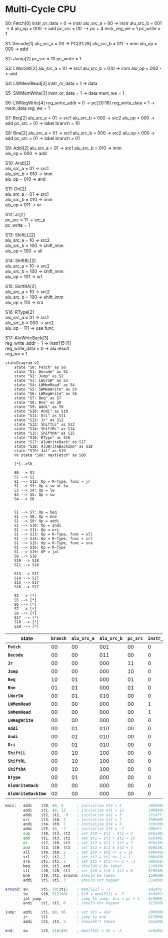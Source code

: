 # Multi-Cycle CPU

S0: Fetch[0] 
instr_or_data = 0 -> instr 
alu_src_a = 00 -> instr 
alu_src_b = 001 -> 4 
alu_op = 000 -> add 
pc_src = 00 --> pc + 4
instr_reg_we = 1 
pc_write = 1

S1: Decode[1] 
alu_src_a = 00 -> PC[31:28]
alu_src_b = 011 -> imm
alu_op = 000 -> add

S2: Jump[2]
pc_src = 10
pc_write = 1

S3: LWorSW[2]
alu_src_a = 01 -> src1
alu_src_b = 010 -> imm
alu_op = 000 -> add

S4: LWMemRead[3]
instr_or_data = 1 -> data  

S5: SWMemWrite[3]
instr_or_data = 1 -> data
mem_we = 1

S6: LWRegWrite[4]
reg_write_addr = 0 -> pc[20:16]
reg_write_data = 1 -> mem_data
reg_we = 1

S7: Beq[2]
alu_src_a = 01 -> src1
alu_src_b = 000 -> src2
alu_op = 000 -> add
pc_src = 01 -> label
branch = 10

S8: Bne[2]
alu_src_a = 01 -> src1
alu_src_b = 000 -> src2
alu_op = 000 -> add
pc_src = 01 -> label
branch = 01

S9: Addi[2]
alu_src_a = 01 -> src1 
alu_src_b = 010 -> imm  
alu_op = 000 -> add

S10: Andi[2]  
alu_src_a = 01 -> src1  
alu_src_b = 010 -> imm  
alu_op = 010 -> and

S11: Ori[2]  
alu_src_a = 01 -> src1  
alu_src_b = 010 -> imm  
alu_op = 011 -> or

S12: Jr[2]  
pc_src = 11 -> src_a  
pc_write = 1


S13: ShiftLL[2]  
alu_src_a = 10 -> src2  
alu_src_b = 100 -> shift_imm  
alu_op = 100 -> sll

S14: ShiftRL[2]  
alu_src_a = 10 -> src2  
alu_src_b = 100 -> shift_imm  
alu_op = 101 -> srl

S15: ShiftRA[2]  
alu_src_a = 10 -> src2  
alu_src_b = 100 -> shift_imm  
alu_op = 110 -> sra

S16: RType[2]  
alu_src_a = 01 -> src1  
alu_src_b = 000 -> src2  
alu_op = 111 -> use func

S17: AluWriteBack[3]  
reg_write_addr = 1 -> instr[15:11]  
reg_write_data = 0 -> alu result  
reg_we = 1

```mermaid
stateDiagram-v2
    state "S0: Fetch" as S0
    state "S1: Decode" as S1
    state "S2: Jump" as S2
    state "S3: LWorSW" as S3
    state "S4: LWMemRead" as S4
    state "S5: SWMemWrite" as S5
    state "S6: LWRegWrite" as S6
    state "S7: Beq" as S7
    state "S8: Bne" as S8
    state "S9: Addi" as S9
    state "S10: Andi" as S10
    state "S11: Ori" as S11
    state "S12: Jr" as S12
    state "S13: ShiftLL" as S13
    state "S14: ShiftRL" as S14
    state "S15: ShiftRA" as S15
    state "S16: RType" as S16
    state "S17: AluWriteBack" as S17
    state "S18: AluWriteBackImm" as S18
    state "S19: Jal" as S19
    %% state "S00: nextFetch" as S00
    
    [*]-->S0

    S0 --> S1
    S1 --> S2
    S1 --> S12: Op = R-Type, func = jr
    S1 --> S3: Op = sw or lw
    S3 --> S4: Op = lw
    S3 --> S5: Op = sw
    S4 --> S6


    S1 --> S7: Op = beq
    S1 --> S8: Op = bne
    S1 --> S9: Op = addi
    S1 --> S10: Op = andi
    S1 --> S11: Op = ori
    S1 --> S13: Op = R-Type, func = sll
    S1 --> S14: Op = R-Type, func = srl
    S1 --> S15: Op = R-Type, func = sra
    S1 --> S16: Op = R-Type
    S1 --> S19: OP = jal
    S9 --> S18
    S10 --> S18
    S11 --> S18

    S13 --> S17
    S14 --> S17
    S15 --> S17
    S16 --> S17

    S2 --> [*]
    S5 --> [*]
    S6 --> [*]
    S7 --> [*]
    S8 --> [*]
    S17 --> [*]
    S18 --> [*]
    S19 --> [*]
```



| **state** | `branch` | `alu_src_a` | `alu_src_b` | `pc_src` | `instr_or_data` | `instr_reg_we` | `pc_write` | `reg_we` | `reg_write_addr` | `reg_write_data` | `mem_we` | `alu_op` |
| ---------- | ------ | --------- | --------- | ------ | ------------- | ------------ | -------- | ------ | -------------- | -------------- | ------ | ------ |
| **`Fetch`** | 00 | 00 | 001 | 00 | 0 | 1 | 1 | 0 | 00 | 00 | 0 | 000 |
| **`Decode`** | 00 | 00 | 011 | 00 | 0 |0 | 0 | 0 | 00 | 00 | 0 | 000 |
| **`Jr`** | 00 | 00 | 000 | 11 | 0 | 0 | 1 | 0 | 00 | 00 | 0 | 000 |
| **`Jump`** | 00 | 00 | 000 | 10 | 0 | 0 | 1 | 0 | 00 | 00 | 0 | 000 |
| **`Beq`** | 10 | 01 | 000 | 01 | 0 | 0 | 0 | 0 | 00 | 00 | 0 | 000 |
| **`Bne`** | 01 | 01 | 000 | 01 | 0 | 0 | 0 | 0 | 00 | 00 | 0 | 000 |
| **`LWorSW`** | 00 | 01 | 010 | 00 | 0 | 0 | 0 | 0 | 00 | 00 | 0 | 000 |
| **`LWMemRead`** | 00 | 00 | 000 | 00 | 1 | 0 | 0 | 0 | 00 | 00 | 0 | 000 |
| **`SWMemRead`** | 00 | 00 | 000 | 00 | 1 | 0 | 0 | 0 | 00 | 00 | 1 | 000 |
| **`LWRegWrite`** | 00 | 00 | 000 | 00 | 0 | 0 | 0 | 1 | 00 | 01 | 0 | 000 |
| **`Addi`** | 00 | 01 | 010 | 00 | 0 | 0 | 0 | 0 | 00 | 00 | 0 | 000 |
| **`Andi`** | 00 | 01 | 010 | 00 | 0 | 0 | 0 | 0 | 00 | 00 | 0 | 010 |
| **`Ori`** | 00 | 01 | 010 | 00 | 0 | 0 | 0 | 0 | 00 | 00 | 0 | 011 |
| **`ShiftLL`** | 00 | 10 | 100 | 00 | 0 | 0 | 0 | 0 | 00 | 00 | 0 | 100 |
| **`ShiftRL`** | 00 | 10 | 100 | 00 | 0 | 0 | 0 | 0 | 00 | 00 | 0 | 101 |
| **`ShiftRA`** | 00 | 10 | 100 | 00 | 0 | 0 | 0 | 0 | 00 | 00 | 0 | 110 |
| **`RType`** | 00 | 01 | 000 | 00 | 0 | 0 | 0 | 0 | 00 | 00 | 0 | 111 |
| **`AluWriteBack`** | 00 | 00 | 000 | 00 | 0 | 0 | 0 | 1 | 01 | 00 | 0 | 000 |
| **`AluWriteBackImm`** | 00 | 00 | 000 | 00 | 0 | 0 | 0 | 1 | 00 | 00 | 0 | 000 |



```asm
main:   addi    $t0, $0, 5      ; initialize $t0 = 5            20080005
        addi    $t1, $0, 12     ; initialize $t1 = 12           2009000c
        addi    $t2, $t1, -9    ; initialize $t2 = 3            212afff7
        ori     $t3, $t0, 2     ; initialize $t3 = 7            350b0002
        andi    $t4, $t0, 7     ; initialize $t4 = 5            310c0007
        addi    $t5, $0, -7     ; initialize $t5 = -7           200dfff9
        sub     $t0, $t3, $t2   ; set $t0 = $t3 - $t2 = 4       016a4022
        add     $t1, $t3, $t2   ; set $t1 = $t3 + $t2 = 10      016a4820
        or      $t2, $t0, $t2   ; set $t2 = $t1 | $t2 = 7       010a5025
        and     $t3, $t0, $t3   ; set $t3 = $t1 & $t3 = 4       010b5824
        sll     $t0, $t0, 2     ; set $t0 = $t0 << 2 = 16       00084080
        srl     $t2, $t2, 2     ; set $t2 = $t2 >> 2 = 1        000a5082
        sra     $t5, $t5, 1     ; set $t5 = $t5 >>> 1 = -3      000d6843
        beq     $t0, $t3, end   ; shouldn't be taken            110b0007
        slt     $t0, $t0, $t1   ; set $t0 = $t0 < $t1 = 0       0109402a
        bne     $t0, $t1, around; should be taken               15090001
        addi    $t5, $t5, 3     ; should not happen             21ad0003

around: sw      $t5, 70($t1)    ; mem[512] = -3                 ad2d01f6
        lw      $t0, 512($0)    ; $t0 = mem[512] = -3           8c080200
        jal jump                ; jump to jump, $ra = pc + 4    0c000016
        andi    $t1, $t1, 0     ; should not happen             31290000

jump:   addi    $t1, $0, 96     ; set $t1 = end                 20090064
        jr      $t1             ; jump to end                   01200008
        addi    $t5, $t5, 5     ; shouldn't taken               21ad0005

end:    sw      $t5, 516($0)    ; mem[516] = $2 = -3            ac0d0204
```